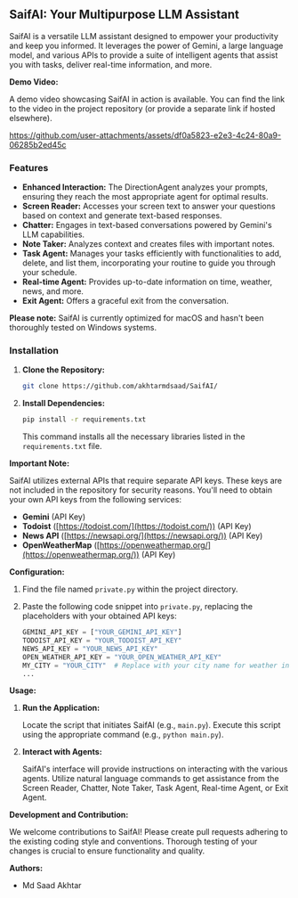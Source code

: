 ## SaifAI: Your Multipurpose LLM Assistant

SaifAI is a versatile LLM assistant designed to empower your productivity and keep you informed. It leverages the power of Gemini, a large language model, and various APIs to provide a suite of intelligent agents that assist you with tasks, deliver real-time information, and more.

**Demo Video:**

A demo video showcasing SaifAI in action is available. You can find the link to the video in the project repository (or provide a separate link if hosted elsewhere).


https://github.com/user-attachments/assets/df0a5823-e2e3-4c24-80a9-06285b2ed45c



### Features

- **Enhanced Interaction:** The DirectionAgent analyzes your prompts, ensuring they reach the most appropriate agent for optimal results.
- **Screen Reader:** Accesses your screen text to answer your questions based on context and generate text-based responses.
- **Chatter:** Engages in text-based conversations powered by Gemini's LLM capabilities.
- **Note Taker:** Analyzes context and creates files with important notes.
- **Task Agent:** Manages your tasks efficiently with functionalities to add, delete, and list them, incorporating your routine to guide you through your schedule.
- **Real-time Agent:** Provides up-to-date information on time, weather, news, and more.
- **Exit Agent:** Offers a graceful exit from the conversation.

**Please note:** SaifAI is currently optimized for macOS and hasn't been thoroughly tested on Windows systems.

### Installation

1. **Clone the Repository:**

   ```bash
   git clone https://github.com/akhtarmdsaad/SaifAI/
   ```

2. **Install Dependencies:**

   ```bash
   pip install -r requirements.txt
   ```

   This command installs all the necessary libraries listed in the `requirements.txt` file.

**Important Note:**

SaifAI utilizes external APIs that require separate API keys. These keys are not included in the repository for security reasons. You'll need to obtain your own API keys from the following services:

- **Gemini** (API Key)
- **Todoist** ([https://todoist.com/](https://todoist.com/)) (API Key)
- **News API** ([https://newsapi.org/](https://newsapi.org/)) (API Key)
- **OpenWeatherMap** ([https://openweathermap.org/](https://openweathermap.org/)) (API Key)

**Configuration:**

1. Find the file named `private.py` within the project directory.

2. Paste the following code snippet into `private.py`, replacing the placeholders with your obtained API keys:

   ```python
   GEMINI_API_KEY = ["YOUR_GEMINI_API_KEY"]
   TODOIST_API_KEY = "YOUR_TODOIST_API_KEY"
   NEWS_API_KEY = "YOUR_NEWS_API_KEY"
   OPEN_WEATHER_API_KEY = "YOUR_OPEN_WEATHER_API_KEY"
   MY_CITY = "YOUR_CITY"  # Replace with your city name for weather information
   ...
   ```

**Usage:**

1. **Run the Application:**

   Locate the script that initiates SaifAI (e.g., `main.py`). Execute this script using the appropriate command (e.g., `python main.py`).

2. **Interact with Agents:**

   SaifAI's interface will provide instructions on interacting with the various agents. Utilize natural language commands to get assistance from the Screen Reader, Chatter, Note Taker, Task Agent, Real-time Agent, or Exit Agent.


**Development and Contribution:**

We welcome contributions to SaifAI! Please create pull requests adhering to the existing coding style and conventions. Thorough testing of your changes is crucial to ensure functionality and quality.

**Authors:**
- Md Saad Akhtar
